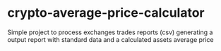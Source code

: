# crypto-average-price-calculator
Simple project to process exchanges trades reports (csv) generating a output report with standard data and a calculated assets average price
